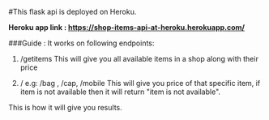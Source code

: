 #This flask api is deployed on Heroku.

**Heroku app link : https://shop-items-api-at-heroku.herokuapp.com/**

###Guide :
It works on following endpoints:

1) /getitems 
This will give you all available items in a shop along with their price

2) /<provide any item name>
e.g: /bag , /cap, /mobile
This will give you price of that specific item, if item is not available then it will return "item is not available".

This is how it will give you results.
